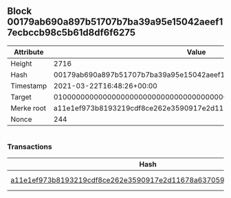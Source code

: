 ## Block 00179ab690a897b51707b7ba39a95e15042aeef17ecbccb98c5b61d8df6f6275

Attribute | Value
--- | ---
Height | 2716
Hash | 00179ab690a897b51707b7ba39a95e15042aeef17ecbccb98c5b61d8df6f6275
Timestamp | 2021-03-22T16:48:26+00:00
Target | 0100000000000000000000000000000000000000000000000000000000000000
Merke root | a11e1ef973b8193219cdf8ce262e3590917e2d11678a63705980e61830a3cb75
Nonce | 244

```

```

### Transactions

Hash | Amount
--- | ---
[a11e1ef973b8193219cdf8ce262e3590917e2d11678a63705980e61830a3cb75](a11e1ef973b8193219cdf8ce262e3590917e2d11678a63705980e61830a3cb75.md) | 10.00000000 SKEPTI 
